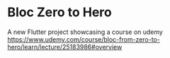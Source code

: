 # Bloc Zero to Hero

A new Flutter project showcasing a course on udemy https://www.udemy.com/course/bloc-from-zero-to-hero/learn/lecture/25183986#overview



